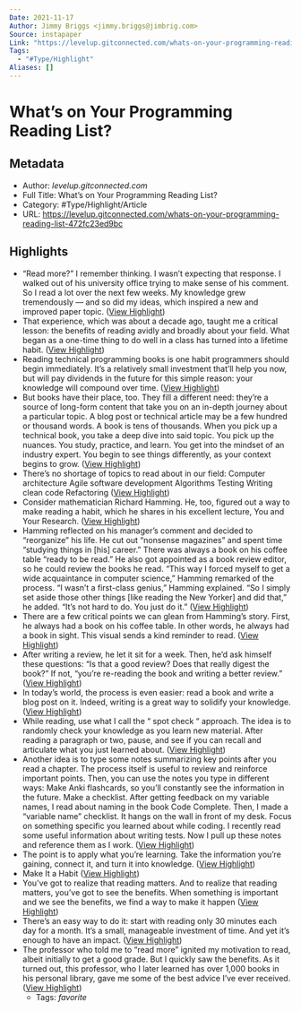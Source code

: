```yaml
---
Date: 2021-11-17
Author: Jimmy Briggs <jimmy.briggs@jimbrig.com>
Source: instapaper
Link: "https://levelup.gitconnected.com/whats-on-your-programming-reading-list-472fc23ed9bc"
Tags:
  - "#Type/Highlight"
Aliases: []
---
```


# What’s on Your Programming Reading List?

## Metadata

* Author: *levelup.gitconnected.com*
* Full Title: What’s on Your Programming Reading List?
* Category: #Type/Highlight/Article
* URL: https://levelup.gitconnected.com/whats-on-your-programming-reading-list-472fc23ed9bc

## Highlights

* “Read more?” I remember thinking. I wasn’t expecting that response. I walked out of his university office trying to make sense of his comment.
  So I read a lot over the next few weeks. My knowledge grew tremendously — and so did my ideas, which inspired a new and improved paper topic. ([View Highlight](https://instapaper.com/read/1354410910/14361484))
* That experience, which was about a decade ago, taught me a critical lesson: the benefits of reading avidly and broadly about your field. What began as a one-time thing to do well in a class has turned into a lifetime habit. ([View Highlight](https://instapaper.com/read/1354410910/14361485))
* Reading technical programming books is one habit programmers should begin immediately. It’s a relatively small investment that’ll help you now, but will pay dividends in the future for this simple reason: your knowledge will compound over time. ([View Highlight](https://instapaper.com/read/1354410910/14361504))
* But books have their place, too.
  They fill a different need: they’re a source of long-form content that take you on an in-depth journey about a particular topic. A blog post or technical article may be a few hundred or thousand words. A book is tens of thousands.
  When you pick up a technical book, you take a deep dive into said topic. You pick up the nuances. You study, practice, and learn. You get into the mindset of an industry expert. You begin to see things differently, as your context begins to grow. ([View Highlight](https://instapaper.com/read/1354410910/14361506))
* There’s no shortage of topics to read about in our field:
  Computer architecture
  Agile software development
  Algorithms
  Testing
  Writing clean code
  Refactoring ([View Highlight](https://instapaper.com/read/1354410910/14361507))
* Consider mathematician Richard Hamming. He, too, figured out a way to make reading a habit, which he shares in his excellent lecture, You and Your Research. ([View Highlight](https://instapaper.com/read/1354410910/14361509))
* Hamming reflected on his manager’s comment and decided to “reorganize” his life. He cut out “nonsense magazines” and spent time “studying things in \[his\] career.”
  There was always a book on his coffee table “ready to be read.” He also got appointed as a book review editor, so he could review the books he read. “This way I forced myself to get a wide acquaintance in computer science,” Hamming remarked of the process.
  “I wasn’t a first-class genius,” Hamming explained. “So I simply set aside those other things \[like reading the New Yorker\] and did that,” he added. “It’s not hard to do. You just do it.” ([View Highlight](https://instapaper.com/read/1354410910/14361512))
* There are a few critical points we can glean from Hamming’s story.
  First, he always had a book on his coffee table. In other words, he always had a book in sight. This visual sends a kind reminder to read. ([View Highlight](https://instapaper.com/read/1354410910/14361514))
* After writing a review, he let it sit for a week. Then, he’d ask himself these questions: “Is that a good review? Does that really digest the book?” If not, “you’re re-reading the book and writing a better review.” ([View Highlight](https://instapaper.com/read/1354410910/14361517))
* In today’s world, the process is even easier: read a book and write a blog post on it. Indeed, writing is a great way to solidify your knowledge. ([View Highlight](https://instapaper.com/read/1354410910/14361518))
* While reading, use what I call the “ spot check “ approach. The idea is to randomly check your knowledge as you learn new material. After reading a paragraph or two, pause, and see if you can recall and articulate what you just learned about. ([View Highlight](https://instapaper.com/read/1354410910/14361520))
* Another idea is to type some notes summarizing key points after you read a chapter. The process itself is useful to review and reinforce important points.
  Then, you can use the notes you type in different ways:
  Make Anki flashcards, so you’ll constantly see the information in the future.
  Make a checklist. After getting feedback on my variable names, I read about naming in the book Code Complete. Then, I made a “variable name” checklist. It hangs on the wall in front of my desk.
  Focus on something specific you learned about while coding. I recently read some useful information about writing tests. Now I pull up these notes and reference them as I work. ([View Highlight](https://instapaper.com/read/1354410910/14361523))
* The point is to apply what you’re learning. Take the information you’re gaining, connect it, and turn it into knowledge. ([View Highlight](https://instapaper.com/read/1354410910/14361524))
* Make It a Habit ([View Highlight](https://instapaper.com/read/1354410910/14361526))
* You’ve got to realize that reading matters. And to realize that reading matters, you’ve got to see the benefits. When something is important and we see the benefits, we find a way to make it happen ([View Highlight](https://instapaper.com/read/1354410910/14361528))
* There’s an easy way to do it: start with reading only 30 minutes each day for a month. It’s a small, manageable investment of time. And yet it’s enough to have an impact. ([View Highlight](https://instapaper.com/read/1354410910/14361530))
* The professor who told me to “read more” ignited my motivation to read, albeit initially to get a good grade. But I quickly saw the benefits. As it turned out, this professor, who I later learned has over 1,000 books in his personal library, gave me some of the best advice I’ve ever received. ([View Highlight](https://instapaper.com/read/1354410910/14361534))
  * Tags: *favorite*
